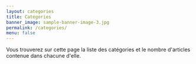 ```yaml
---
layout: categories
title: Catégories
banner_image: sample-banner-image-3.jpg
permalink: /categories/
menu: false
---
```


Vous trouverez sur cette page la liste des catégories et le nombre d'articles
contenue dans chacune d'elle.
